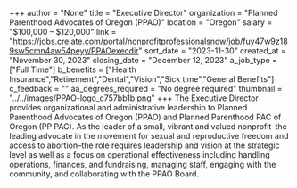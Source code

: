+++
author = "None"
title = "Executive Director"
organization = "Planned Parenthood Advocates of Oregon (PPAO)"
location = "Oregon"
salary = "$100,000 – $120,000"
link = "https://jobs.crelate.com/portal/nonprofitprofessionalsnow/job/fuy47w9z189sw5cmn4aw54peyy/PPAOexecdir"
sort_date = "2023-11-30"
created_at = "November 30, 2023"
closing_date = "December 12, 2023"
a_job_type = ["Full Time"]
b_benefits = ["Health Insurance","Retirement","Dental","Vision","Sick time","General Benefits"]
c_feedback = ""
aa_degrees_required = "No degree required"
thumbnail = "../../images/PPAO-logo_c757bb1b.png"
+++
The Executive Director provides organizational and administrative leadership to Planned Parenthood Advocates of Oregon (PPAO) and Planned Parenthood PAC of Oregon (PP PAC).  As the leader of a small, vibrant and valued nonprofit–the leading advocate in the movement for sexual and reproductive freedom and access to abortion–the role requires leadership and vision at the strategic level as well as a focus on operational effectiveness including handling operations, finances, and fundraising, managing staff, engaging with the community, and collaborating with the PPAO Board.  